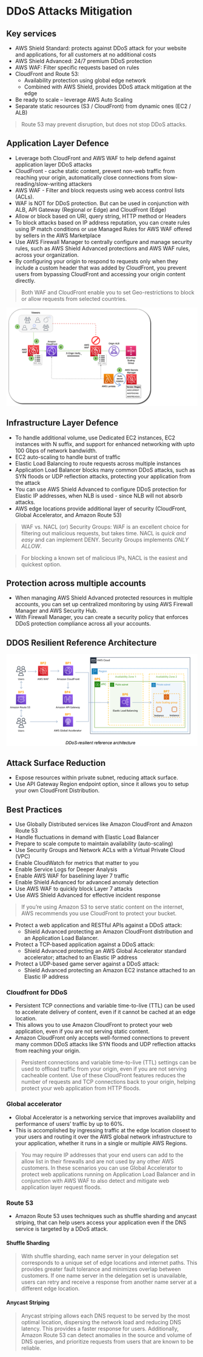 # DDoS Attacks Mitigation

## Key services
- AWS Shield Standard: protects against DDoS attack for your website and applications, for all customers at no additional costs
- AWS Shield Advanced: 24/7 premium DDoS protection
- AWS WAF: Filter specific requests based on rules
- CloudFront and Route 53: 
    - Availability protection using global edge network
    - Combined with AWS Shield, provides DDoS attack mitigation at the edge
- Be ready to scale – leverage AWS Auto Scaling
- Separate static resources (S3 / CloudFront) from dynamic ones (EC2 / ALB)

> Route 53 may prevent disruption, but does not stop DDoS attacks.

## Application Layer Defence
- Leverage both CloudFront and AWS WAF to help defend against application layer DDoS attacks
- CloudFront - cache static content, prevent non-web traffic from reaching your origin, automatically close connections from slow-reading/slow-writing attackers
- AWS WAF - Filter and block requests using web access control lists (ACLs). 
- WAF is NOT for DDoS protection. But can be used in conjunction with ALB, API Gateway (Regional or Edge) and CloudFront (Edge)  
- Allow or block based on URI, query string, HTTP method or Headers  
- To block attacks based on IP address reputation, you can create rules using IP match conditions or use Managed Rules for AWS WAF offered by sellers in the AWS Marketplace
- Use AWS Firewall Manager to centrally configure and manage security rules, such as AWS Shield Advanced protections and AWS WAF rules, across your organization.
- By configuring your origin to respond to requests only when they include a custom header that was added by CloudFront, you prevent users from bypassing CloudFront and accessing your origin content directly.

> Both WAF and CloudFront enable you to set Geo-restrictions to block or allow requests from selected countries. 

![Use Lambda to update CloudFront custom Header](../images/cloudfront_custom_header_lambda.png)

## Infrastructure Layer Defence
- To handle additional volume, use Dedicated EC2 instances, EC2 instances with N suffix, and support for enhanced networking with upto 100 Gbps of network bandwidth.
- EC2 auto-scaling to handle burst of traffic
- Elastic Load Balancing to route requests across multiple instances
- Application Load Balancer blocks many common DDoS attacks, such as SYN floods or UDP reflection attacks, protecting your application from the attack
- You can use AWS Shield Advanced to configure DDoS protection for Elastic IP addresses, when NLB is used - since NLB will not absorb attacks. 
- AWS edge locations provide additional layer of security (CloudFront, Global Accelerator, and Amazon Route 53)

> WAF vs. NACL (or) Security Groups: WAF is an excellent choice for filtering out malicious requests, but takes time. NACL is _quick and easy_ and can implement DENY. Security Groups implements *ONLY ALLOW*.

> For blocking a known set of malicious IPs, NACL is the easiest and quickest option.

## Protection across multiple accounts
- When managing AWS Shield Advanced protected resources in multiple accounts, you can set up centralized monitoring by using AWS Firewall Manager and AWS Security Hub. 
- With Firewall Manager, you can create a security policy that enforces DDoS protection compliance across all your accounts. 

## DDOS Resilient Reference Architecture

![DDOS Resilient Reference Architecture](../images/ddos_resilient_ref_architecture.png)

## Attack Surface Reduction
- Expose resources within private subnet, reducing attack surface. 
- Use API Gateway Region endpoint option, since it allows you to setup your own CloudFront Distribution.

## Best Practices

- Use Globally Distributed services like Amazon CloudFront and Amazon Route 53 
- Handle fluctuations in demand with Elastic Load Balancer 
- Prepare to scale compute to maintain availability (auto-scaling)
- Use Security Groups and Network ACLs with a Virtual Private Cloud (VPC) 
- Enable CloudWatch for metrics that matter to you 
- Enable Service Logs for Deeper Analysis 
- Enable AWS WAF for baselining layer 7 traffic 
- Enable Shield Advanced for advanced anomaly detection 
- Use AWS WAF to quickly block Layer 7 attacks 
- Use AWS Shield Advanced for effective incident response

> If you’re using Amazon S3 to serve static content on the internet, AWS recommends you use CloudFront to protect your bucket.

- Protect a web application and RESTful APIs against a DDoS attack:
    - Shield Advanced protecting an Amazon CloudFront distribution and an Application Load Balancer.
- Protect a TCP-based application against a DDoS attack:
    - Shield Advanced protecting an AWS Global Accelerator standard accelerator; attached to an Elastic IP address
- Protect a UDP-based game server against a DDoS attack:
    - Shield Advanced protecting an Amazon EC2 instance attached to an Elastic IP address

### Cloudfront for DDoS

- Persistent TCP connections and variable time-to-live (TTL) can be used to accelerate delivery of content, even if it cannot be cached at an edge location. 
- This allows you to use Amazon CloudFront to protect your web application, even if you are not serving static content. 
- Amazon CloudFront only accepts well-formed connections to prevent many common DDoS attacks like SYN floods and UDP reflection attacks from reaching your origin.

> Persistent connections and variable time-to-live (TTL) settings can be used to offload traffic from your origin, even if you are not serving cacheable content. 
> Use of these CloudFront features reduces the number of requests and TCP connections back to your origin, helping protect your web application from HTTP floods.

### Global accelerator

- Global Accelerator is a networking service that improves availability and performance of users’ traffic by up to 60%. 
- This is accomplished by ingressing traffic at the edge location closest to your users and routing it over the AWS global network infrastructure to your application, whether it runs in a single or multiple AWS Regions.

> You may require IP addresses that your end users can add to the allow list in their firewalls and are not used by any other AWS customers. In these scenarios you can use Global Accelerator to protect web applications running on Application Load Balancer and in conjunction with AWS WAF to also detect and mitigate web application layer request floods.

### Route 53

- Amazon Route 53 uses techniques such as shuffle sharding and anycast striping, that can help users access your application even if the DNS service is targeted by a DDoS attack.

#### Shuffle Sharding

> With shuffle sharding, each name server in your delegation set corresponds to a unique set of edge locations and internet paths. This provides greater fault tolerance and minimizes overlap between customers. If one name server in the delegation set is unavailable, users can retry and receive a response from another name server at a different edge location.

#### Anycast Striping

> Anycast striping allows each DNS request to be served by the most optimal location, dispersing the network load and reducing DNS latency. This provides a faster response for users. Additionally, Amazon Route 53 can detect anomalies in the source and volume of DNS queries, and prioritize requests from users that are known to be reliable.

